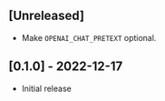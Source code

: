 ## [Unreleased]

- Make `OPENAI_CHAT_PRETEXT` optional.

## [0.1.0] - 2022-12-17

- Initial release
